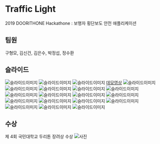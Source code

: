 # Traffic Light
2019 DOORITHONE Hackathone : 보행자 횡단보도 안전 애플리케이션

## 팀원
구형모, 김신건, 김은수, 박정섭, 정수환

## 슬라이드
![슬라이드이미지](./Docs/IMAGE/슬라이드1.PNG)
![슬라이드이미지](./Docs/IMAGE/슬라이드2.PNG)
![슬라이드이미지](./Docs/IMAGE/슬라이드3.PNG)
[데모영상](https://github.com/ParkJeongseop/TLFK/blob/master/Docs/Demo%20Video.MOV)
![슬라이드이미지](./Docs/IMAGE/슬라이드4.PNG)
![슬라이드이미지](./Docs/IMAGE/슬라이드5.PNG)
![슬라이드이미지](./Docs/IMAGE/슬라이드6.PNG)
![슬라이드이미지](./Docs/IMAGE/슬라이드7.PNG)
![슬라이드이미지](./Docs/IMAGE/슬라이드8.PNG)
![슬라이드이미지](./Docs/IMAGE/슬라이드9.PNG)
![슬라이드이미지](./Docs/IMAGE/슬라이드10.PNG)
![슬라이드이미지](./Docs/IMAGE/슬라이드11.PNG)
![슬라이드이미지](./Docs/IMAGE/슬라이드12.PNG)
![슬라이드이미지](./Docs/IMAGE/슬라이드13.PNG)
![슬라이드이미지](./Docs/IMAGE/슬라이드14.PNG)
![슬라이드이미지](./Docs/IMAGE/슬라이드15.PNG)
![슬라이드이미지](./Docs/IMAGE/슬라이드16.PNG)
![슬라이드이미지](./Docs/IMAGE/슬라이드17.PNG)
![슬라이드이미지](./Docs/IMAGE/슬라이드18.PNG)
![슬라이드이미지](./Docs/IMAGE/슬라이드19.PNG)

## 수상
제 4회 국민대학교 두리톤 장려상 수상
![사진](./Docs/수상사진.jpg)
